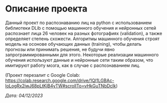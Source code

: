 # Описание проекта
Данный проект по распознаванию лиц на python с использованием библиотеки DLib с помощью машинного обучения и нейронных сетей распознает лица 26 человек на разных фотографиях (validation), а также определяет степень схожести. Алгоритмы машинного обучения строят модель на осонове обучающих данных (training), чтобы делать прогнозы или принимать решения, не будучи явно запрограммированными для этого. Некоторые реализации машинного обучения используют данные и нейронные сети таким образом, что имитируют работу мозга, как в случае с распознаванием лиц.

(Проект перезалит с Google Colab: https://colab.research.google.com/drive/1QI1LGBAc-loLogRx2iwJ68pLtKjB4yTW#scrollTo=vHkGuTNbDclk)

*Дата: 04/12/2023*
